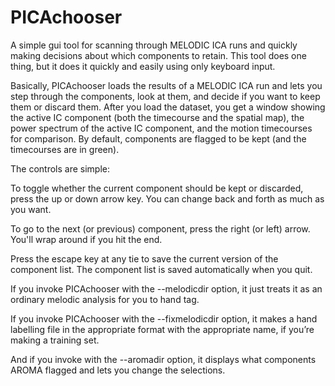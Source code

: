 # PICAchooser
 A simple gui tool for scanning through MELODIC ICA runs and quickly making decisions about which components to retain.  This tool does one thing, but it does it quickly and easily using only keyboard input.

Basically, PICAchooser loads the results of a MELODIC ICA run and lets you step through the components, look at them, and decide if you want to keep them or discard them.  After you load the dataset, you get a window showing the active IC component (both the timecourse and the spatial map), the power spectrum of the active IC component, and the motion timecourses for comparison.  By default, components are flagged to be kept (and the timecourses are in green).

The controls are simple:

To toggle whether the current component should be kept or discarded, press the up or down arrow key.  You can change back and forth as much as you want.

To go to the next (or previous) component, press the right (or left) arrow.  You'll wrap around if you hit the end.

Press the escape key at any tie to save the current version of the component list.  The component list is saved automatically when you quit.

If you invoke PICAchooser with the --melodicdir option, it just treats it as an ordinary melodic analysis for you to hand tag.

If you invoke PICAchooser with the --fixmelodicdir option, it makes a hand labelling file in the appropriate format with the appropriate name, if you’re making a training set.

And if you invoke with the --aromadir option, it displays what components AROMA flagged and lets you change the selections.

